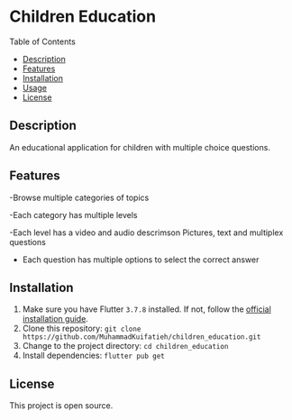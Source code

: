 # Children Education


Table of Contents
- [Description](#description)
- [Features](#features)
- [Installation](#installation)
- [Usage](#usage)
- [License](#license)

## Description

An educational application for children with multiple choice questions. 

## Features

-Browse multiple categories of topics

-Each category has multiple levels

-Each level has a video and audio descrimson
Pictures, text and multiplex questions

- Each question has multiple options to select the correct answer
## Installation

1. Make sure you have Flutter `3.7.8` installed. If not, follow the [official installation guide](https://flutter.dev/docs/get-started/install).
2. Clone this repository: `git clone https://github.com/MuhammadKuifatieh/children_education.git`
3. Change to the project directory: `cd children_education`
4. Install dependencies: `flutter pub get`

## License

This project is open source.
